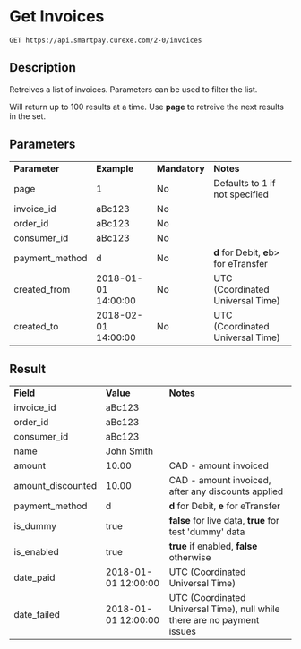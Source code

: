# Get Invoices

~~~
GET https://api.smartpay.curexe.com/2-0/invoices
~~~

## Description

Retreives a list of invoices.  Parameters can be used to filter the list. 

Will return up to 100 results at a time.  Use <b>page</b> to retreive the next results in the set.

## Parameters

<table>
  <tr>
    <td><b>Parameter</b></td>
    <td><b>Example</b></td>
    <td><b>Mandatory</b></td>
    <td><b>Notes</b></td>
  </tr>
  <tr>
    <td>page</td>
    <td>1</td>
    <td>No</td>
    <td>Defaults to 1 if not specified</td>
  </tr>
  <tr>
    <td>invoice_id</td>
    <td>aBc123</td>
    <td>No</td>
    <td></td>
  </tr>
  <tr>
    <td>order_id</td>
    <td>aBc123</td>
    <td>No</td>
    <td></td>
  </tr>
  <tr>
    <td>consumer_id</td>
    <td>aBc123</td>
    <td>No</td>
    <td></td>
  </tr>
  <tr>
    <td>payment_method</td>
    <td>d</td>
    <td>No</td>
    <td><b>d</b> for Debit, <b>e</b>b> for eTransfer</td>
  </tr>
  <tr>
    <td>created_from</td>
    <td>2018-01-01 14:00:00</td>
    <td>No</td>
    <td>UTC (Coordinated Universal Time)</td>
  </tr>
  <tr>
    <td>created_to</td>
    <td>2018-02-01 14:00:00</td>
    <td>No</td>
    <td>UTC (Coordinated Universal Time)</td>
  </tr>
</table>

## Result

<table>
  <tr>
    <td><b>Field</b></td>
    <td><b>Value</b></td>
    <td><b>Notes</b></td>
  </tr>
  <tr>
    <td>invoice_id</td>
    <td>aBc123</td>
    <td></td>
  </tr>
  <tr>
    <td>order_id</td>
    <td>aBc123</td>
    <td></td>
  </tr>
  <tr>
    <td>consumer_id</td>
    <td>aBc123</td>
    <td></td>
  </tr>
  <tr>
    <td>name</td>
    <td>John Smith</td>
    <td></td>
  </tr>
  <tr>
    <td>amount</td>
    <td>10.00</td>
    <td>CAD - amount invoiced</td>
  </tr>
  <tr>
    <td>amount_discounted</td>
    <td>10.00</td>
    <td>CAD - amount invoiced, after any discounts applied</td>
  </tr>
  <tr>
    <td>payment_method</td>
    <td>d</td>
    <td><b>d</b> for Debit, <b>e</b> for eTransfer</td>
  </tr>
  <tr>
    <td>is_dummy</td>
    <td>true</td>
    <td><b>false</b> for live data, <b>true</b> for test 'dummy' data</td>
  </tr>
  <tr>
    <td>is_enabled</td>
    <td>true</td>
    <td><b>true</b> if enabled, <b>false</b> otherwise</td>
  </tr>
  <tr>
    <td>date_paid</td>
    <td>2018-01-01 12:00:00</td>
    <td>UTC (Coordinated Universal Time)</td>
  </tr>
  <tr>
    <td>date_failed</td>
    <td>2018-01-01 12:00:00</td>
    <td>UTC (Coordinated Universal Time), null while there are no payment issues</td>
  </tr>
</table>
